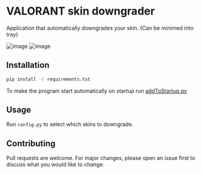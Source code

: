 # VALORANT skin downgrader

Application that automatically downgrades your skin.
(Can be minimed into tray)

![image](https://user-images.githubusercontent.com/74879467/136657291-bf49ee8a-2faa-476a-a57d-6ff712dd5975.png)
![image](https://user-images.githubusercontent.com/74879467/136657295-224cdf20-ce1f-49c4-bc23-06cdd831f22b.png)


## Installation

```bash
pip install -r requirements.txt
```

To make the program start automatically on startup run [addToStartup.py](repo/addToStartup.py)

## Usage
Run `config.py` to select which skins to downgrade.


## Contributing
Pull requests are welcome. For major changes, please open an issue first to discuss what you would like to change.
